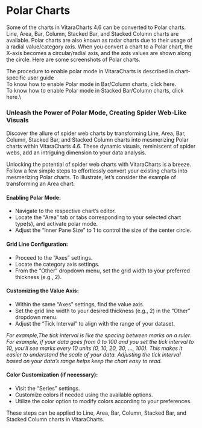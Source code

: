 # Polar Charts

Some of the charts in VitaraCharts 4.6 can be converted to Polar charts. Line, Area, Bar, Column, Stacked Bar, and Stacked Column charts are available. Polar charts are also known as radar charts due to their usage of a radial value/category axis. When you convert a chart to a Polar chart, the X-axis becomes a circular/radial axis, and the axis values are shown along the circle. Here are some screenshots of Polar charts.&#x20;

The procedure to enable polar mode in VitaraCharts is described in chart-specific user guide\
To know how to enable Polar mode in Bar/Column charts, click here.\
To know how to enable Polar mode in Stacked Bar/Column charts, click here.\


### Unleash the Power of Polar Mode, Creating Spider Web-Like Visuals <a href="#unleash-the-power-of-polar-mode-creating-spider-web-like-visuals" id="unleash-the-power-of-polar-mode-creating-spider-web-like-visuals"></a>

Discover the allure of spider web charts by transforming Line, Area, Bar, Column, Stacked Bar, and Stacked Column charts into mesmerizing Polar charts within VitaraCharts 4.6. These dynamic visuals, reminiscent of spider webs, add an intriguing dimension to your data analysis.

Unlocking the potential of spider web charts with VitaraCharts is a breeze. Follow a few simple steps to effortlessly convert your existing charts into mesmerizing Polar charts. To illustrate, let’s consider the example of transforming an Area chart:

#### Enabling Polar Mode: <a href="#enabling-polar-mode" id="enabling-polar-mode"></a>

* Navigate to the respective chart’s editor.
* Locate the “Area” tab or tabs corresponding to your selected chart type(s), and activate polar mode.
* Adjust the “Inner Pane Size” to 1 to control the size of the center circle.

#### Grid Line Configuration: <a href="#grid-line-configuration" id="grid-line-configuration"></a>

* Proceed to the “Axes” settings.
* Locate the category axis settings.
* From the “Other” dropdown menu, set the grid width to your preferred thickness (e.g., 2).

#### Customizing the Value Axis: <a href="#customizing-the-value-axis" id="customizing-the-value-axis"></a>

* Within the same “Axes” settings, find the value axis.
* Set the grid line width to your desired thickness (e.g., 2) in the “Other” dropdown menu.
* Adjust the “Tick Interval” to align with the range of your dataset.

_For example,The tick interval is like the spacing between marks on a ruler. For example, if your data goes from 0 to 100 and you set the tick interval to 10, you’ll see marks every 10 units (0, 10, 20, 30, …, 100). This makes it easier to understand the scale of your data. Adjusting the tick interval based on your data’s range helps keep the chart easy to read._

#### Color Customization (if necessary): <a href="#color-customization-if-necessary" id="color-customization-if-necessary"></a>

* Visit the “Series” settings.
* Customize colors if needed using the available options.
* Utilize the color option to modify colors according to your preferences.

These steps can be applied to Line, Area, Bar, Column, Stacked Bar, and Stacked Column charts in VitaraCharts.
